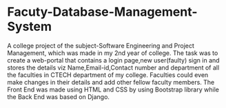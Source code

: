 # Facuty-Database-Management-System
A college project of the subject-Software Engineering and Project Management, which was made in my 2nd year of college.
The task was to create a web-portal that contains a login page,new user(faulty) sign in and stores the details viz Name,Email-id,Contact number and department of all the faculties in CTECH department of my college.
Faculties could even make changes in their details and add other fellow faculty members.
The Front End was made using HTML and CSS by using Bootstrap library while the Back End was based on Django.
